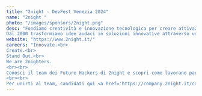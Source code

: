 ```yaml
---
title: "2night - DevFest Venezia 2024"
name: "2night "
photo: "/images/sponsors/2night.png"
desc: "Fondiamo creatività e innovazione tecnologica per creare attivazioni esperienziali emozionanti, che creino una connessione tra le persone e i brand.
Dal 2000 trasformiamo idee audaci in soluzioni innovative attraverso un approccio creativo e strategico: la nostra forza risiede nella capacità di vedere oltre l'ordinario, creando esperienze che ispirano, emozionano e innescano cambiamenti tangibili nel mondo dei brand."
website: "https://www.2night.it/"
careers: "Innovate.<br>
Create.<br>
Stand Out.<br>
We are 2nighters.
<br><br>
Conosci il team dei Future Hackers di 2night e scopri come lavorano partecipando allo speech di Daniele Vian (Co-founder & CTO) e di Andrea Fontana (SW Architect Expert). Ti aspettiamo alle 10:00!
<br><br>
Per unirti al team, candidati qui <a href='https://company.2night.it/career/junior-technologist'>https://company.2night.it/career/junior-technologist</a>, oppure visita il nostro desk al piano -1 del DevFest Venezia 24 dalle 9.30 alle 15.00"
---
```

